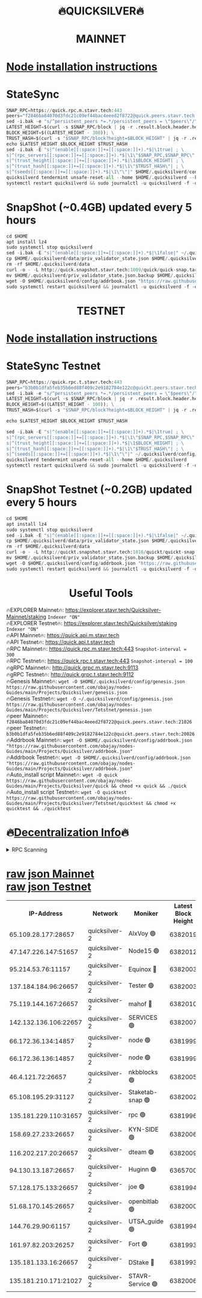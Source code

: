 <h1 align="center"> 🔥QUICKSILVER🔥</h1>

<h1 align="center"> MAINNET</h1>

[Node installation instructions](https://github.com/obajay/nodes-Guides/tree/main/Projects/Quicksilver)
=

# StateSync
```python
SNAP_RPC=https://quick.rpc.m.stavr.tech:443
peers="f2846ba84070d3fdc21c09ef44bac4eeed2f8722@quick.peers.stavr.tech:21026"
sed -i.bak -e "s/^persistent_peers *=.*/persistent_peers = \"$peers\"/" $HOME/.quicksilverd/config/config.toml
LATEST_HEIGHT=$(curl -s $SNAP_RPC/block | jq -r .result.block.header.height); \
BLOCK_HEIGHT=$((LATEST_HEIGHT - 300)); \
TRUST_HASH=$(curl -s "$SNAP_RPC/block?height=$BLOCK_HEIGHT" | jq -r .result.block_id.hash)
echo $LATEST_HEIGHT $BLOCK_HEIGHT $TRUST_HASH
sed -i.bak -E "s|^(enable[[:space:]]+=[[:space:]]+).*$|\1true| ; \
s|^(rpc_servers[[:space:]]+=[[:space:]]+).*$|\1\"$SNAP_RPC,$SNAP_RPC\"| ; \
s|^(trust_height[[:space:]]+=[[:space:]]+).*$|\1$BLOCK_HEIGHT| ; \
s|^(trust_hash[[:space:]]+=[[:space:]]+).*$|\1\"$TRUST_HASH\"| ; \
s|^(seeds[[:space:]]+=[[:space:]]+).*$|\1\"\"|" $HOME/.quicksilverd/config/config.toml
quicksilverd tendermint unsafe-reset-all --home $HOME/.quicksilverd --keep-addr-book
systemctl restart quicksilverd && sudo journalctl -u quicksilverd -f -o cat
```

# SnapShot (~0.4GB) updated every 5 hours
```python
cd $HOME
apt install lz4
sudo systemctl stop quicksilverd
sed -i.bak -E "s|^(enable[[:space:]]+=[[:space:]]+).*$|\1false|" ~/.quicksilverd/config/config.toml
cp $HOME/.quicksilverd/data/priv_validator_state.json $HOME/.quicksilverd/priv_validator_state.json.backup
rm -rf $HOME/.quicksilverd/data
curl -o - -L http://quick.snapshot.stavr.tech:1009/quick/quick-snap.tar.lz4 | lz4 -c -d - | tar -x -C $HOME/.quicksilverd --strip-components 2
mv $HOME/.quicksilverd/priv_validator_state.json.backup $HOME/.quicksilverd/data/priv_validator_state.json
wget -O $HOME/.quicksilverd/config/addrbook.json "https://raw.githubusercontent.com/obajay/nodes-Guides/main/Projects/Quicksilver/addrbook.json"
sudo systemctl restart quicksilverd && journalctl -u quicksilverd -f -o cat
```

<h1 align="center"> TESTNET</h1>

[Node installation instructions](https://github.com/obajay/nodes-Guides/tree/main/Projects/Quicksilver/Tetstnet)
=

# StateSync Testnet
```python
SNAP_RPC=https://quick.rpc.t.stavr.tech:443
peers="b3b0b1dfa5feb35b6ed88f409c2e9182784e122c@quickt.peers.stavr.tech:20026"
sed -i.bak -e "s/^persistent_peers *=.*/persistent_peers = \"$peers\"/" $HOME/.quicksilverd/config/config.toml
LATEST_HEIGHT=$(curl -s $SNAP_RPC/block | jq -r .result.block.header.height); \
BLOCK_HEIGHT=$((LATEST_HEIGHT - 100)); \
TRUST_HASH=$(curl -s "$SNAP_RPC/block?height=$BLOCK_HEIGHT" | jq -r .result.block_id.hash)

echo $LATEST_HEIGHT $BLOCK_HEIGHT $TRUST_HASH

sed -i.bak -E "s|^(enable[[:space:]]+=[[:space:]]+).*$|\1true| ; \
s|^(rpc_servers[[:space:]]+=[[:space:]]+).*$|\1\"$SNAP_RPC,$SNAP_RPC\"| ; \
s|^(trust_height[[:space:]]+=[[:space:]]+).*$|\1$BLOCK_HEIGHT| ; \
s|^(trust_hash[[:space:]]+=[[:space:]]+).*$|\1\"$TRUST_HASH\"| ; \
s|^(seeds[[:space:]]+=[[:space:]]+).*$|\1\"\"|" ~/.quicksilverd/config/config.toml
quicksilverd tendermint unsafe-reset-all --home $HOME/.quicksilverd
systemctl restart quicksilverd && sudo journalctl -u quicksilverd -f -o cat

```

# SnapShot Testnet (~0.2GB) updated every 5 hours
```python
cd $HOME
apt install lz4
sudo systemctl stop quicksilverd
sed -i.bak -E "s|^(enable[[:space:]]+=[[:space:]]+).*$|\1false|" ~/.quicksilverd/config/config.toml
cp $HOME/.quicksilverd/data/priv_validator_state.json $HOME/.quicksilverd/priv_validator_state.json.backup
rm -rf $HOME/.quicksilverd/data
curl -o - -L http://quickt.snapshot.stavr.tech:1016/quickt/quickt-snap.tar.lz4 | lz4 -c -d - | tar -x -C $HOME/.quicksilverd --strip-components 2
mv $HOME/.quicksilverd/priv_validator_state.json.backup $HOME/.quicksilverd/data/priv_validator_state.json
wget -O $HOME/.quicksilverd/config/addrbook.json "https://raw.githubusercontent.com/obajay/nodes-Guides/main/Projects/Quicksilver/Tetstnet/addrbook.json"
sudo systemctl restart quicksilverd && journalctl -u quicksilverd -f -o cat
```
 <h1 align="center"> Useful Tools</h1>

🔥EXPLORER Mainnet🔥:        https://explorer.stavr.tech/Quicksilver-Mainnet/staking    `Indexer "ON"` \
🔥EXPLORER Testnet🔥:        https://explorer.stavr.tech/Quicksilver/staking	        `Indexer "ON"` \
🔥API Mainnet🔥: 			 https://quick.api.m.stavr.tech \
🔥API Testnet🔥: 			 https://quick.api.t.stavr.tech \
🔥RPC Mainnet🔥:             https://quick.rpc.m.stavr.tech:443              `Snapshot-interval = 300` \
🔥RPC Testnet🔥:             https://quick.rpc.t.stavr.tech:443              `Snapshot-interval = 100` \
🔥gRPC Mainnet🔥:                    http://quick.grpc.m.stavr.tech:9113 \
🔥gRPC Testnet🔥:                    http://quick.grpc.t.stavr.tech:9112 \
🔥Genesis Mainnet🔥: `wget -O $HOME/.quicksilverd/config/genesis.json https://raw.githubusercontent.com/obajay/nodes-Guides/main/Projects/Quicksilver/genesis.json` \
🔥Genesis Testnet🔥: `wget -O ~/.quicksilverd/config/genesis.json https://raw.githubusercontent.com/obajay/nodes-Guides/main/Projects/Quicksilver/Tetstnet/genesis.json` \
🔥peer Mainnet🔥:					 `f2846ba84070d3fdc21c09ef44bac4eeed2f8722@quick.peers.stavr.tech:21026` \
🔥peer Testnet🔥:					 `b3b0b1dfa5feb35b6ed88f409c2e9182784e122c@quickt.peers.stavr.tech:20026` \
🔥Addrbook Mainnet🔥:    ```wget -O $HOME/.quicksilverd/config/addrbook.json "https://raw.githubusercontent.com/obajay/nodes-Guides/main/Projects/Quicksilver/addrbook.json"``` \
🔥Addrbook Testnet🔥:    ```wget -O $HOME/.quicksilverd/config/addrbook.json "https://raw.githubusercontent.com/obajay/nodes-Guides/main/Projects/Quicksilver/addrbook.json"``` \
🔥Auto_install script Mainnet🔥: ```wget -O quick https://raw.githubusercontent.com/obajay/nodes-Guides/main/Projects/Quicksilver/quick && chmod +x quick && ./quick``` \
🔥Auto_install script Testnet🔥: ```wget -O quicktest https://raw.githubusercontent.com/obajay/nodes-Guides/main/Projects/Quicksilver/Tetstnet/quicktest && chmod +x quicktest && ./quicktest```

🔥[Decentralization Info](https://github.com/obajay/StateSync-snapshots/tree/main/Projects/Quicksilver/Decentralization)🔥
=

<details>
<summary>RPC Scanning</summary>

<h2 align="center"> We scan nodes in real time every 4 hours. And we provide the final result of RPC endpoints.
We cannot influence the operation of these nodes in any way. </h2>


```python
If Voting Power is higher than 0 --> then the Node is a validator of the network and may be subject to attack and be a potential threat to the chain.
```
```python
We marked such validators with a red symbol
```

</details>

[raw json Mainnet](https://rpc-check.quickm.stavr.tech/quickm/rpc-quickm-result.json) \
[raw json Testnet](https://github.com/obajay/StateSync-snapshots/tree/main/Projects/Quicksilver/Rpc-Check-Testnet)
=


<table><tr><th>IP-Address</th><th>Network</th><th>Moniker</th><th>Latest Block Height</th><th>Earliest Block Height</th><th>Catching Up</th><th>Tx Index</th><th>Voting Power</th><th>Scan Time</th></tr><tr><td>65.109.28.177:28657</td><td>quicksilver-2</td><td>AlxVoy 🟢</td><td>6382019</td><td>3562001</td><td>False</td><td>off</td><td>0</td><td>2024-03-13T19:50:46.821972165UTC</td></tr><tr><td>47.147.226.147:51657</td><td>quicksilver-2</td><td>Node15 🟢</td><td>6382012</td><td>5151648</td><td>False</td><td>off</td><td>0</td><td>2024-03-13T19:50:09.743166156UTC</td></tr><tr><td>95.214.53.76:11157</td><td>quicksilver-2</td><td>Equinox 🔴</td><td>6382003</td><td>5322496</td><td>False</td><td>on</td><td>215771</td><td>2024-03-13T19:49:14.339296909UTC</td></tr><tr><td>137.184.184.96:26657</td><td>quicksilver-2</td><td>Tester 🟢</td><td>6382003</td><td>5550692</td><td>False</td><td>off</td><td>0</td><td>2024-03-13T19:49:15.211886323UTC</td></tr><tr><td>75.119.144.167:26657</td><td>quicksilver-2</td><td>mahof 🔴</td><td>6382010</td><td>5654794</td><td>False</td><td>on</td><td>287749</td><td>2024-03-13T19:49:54.203819821UTC</td></tr><tr><td>142.132.136.106:22657</td><td>quicksilver-2</td><td>SERVICES 🟢</td><td>6382007</td><td>5920001</td><td>False</td><td>on</td><td>0</td><td>2024-03-13T19:49:35.100695835UTC</td></tr><tr><td>66.172.36.134:14857</td><td>quicksilver-2</td><td>node 🟢</td><td>6381999</td><td>5950756</td><td>False</td><td>on</td><td>0</td><td>2024-03-13T19:48:47.881136167UTC</td></tr><tr><td>66.172.36.136:14857</td><td>quicksilver-2</td><td>node 🟢</td><td>6381999</td><td>5950756</td><td>False</td><td>on</td><td>0</td><td>2024-03-13T19:48:50.696825352UTC</td></tr><tr><td>46.4.121.72:26657</td><td>quicksilver-2</td><td>nkbblocks 🟢</td><td>6382005</td><td>6056301</td><td>False</td><td>on</td><td>0</td><td>2024-03-13T19:49:23.729763385UTC</td></tr><tr><td>65.108.195.29:31127</td><td>quicksilver-2</td><td>Staketab-snap 🟢</td><td>6382002</td><td>6075001</td><td>False</td><td>off</td><td>0</td><td>2024-03-13T19:49:07.873420918UTC</td></tr><tr><td>135.181.229.110:31657</td><td>quicksilver-2</td><td>rpc 🟢</td><td>6381996</td><td>6133480</td><td>False</td><td>on</td><td>0</td><td>2024-03-13T19:48:34.459578252UTC</td></tr><tr><td>158.69.27.233:26657</td><td>quicksilver-2</td><td>KYN-SIDE 🟢</td><td>6382006</td><td>6159001</td><td>False</td><td>on</td><td>0</td><td>2024-03-13T19:49:30.447649385UTC</td></tr><tr><td>116.202.217.20:26657</td><td>quicksilver-2</td><td>dteam 🟢</td><td>6382009</td><td>6169501</td><td>False</td><td>on</td><td>0</td><td>2024-03-13T19:49:45.766250340UTC</td></tr><tr><td>94.130.13.187:26657</td><td>quicksilver-2</td><td>Huginn 🟢</td><td>6365700</td><td>6231630</td><td>False</td><td>on</td><td>0</td><td>2024-03-13T19:49:35.337359909UTC</td></tr><tr><td>57.128.175.133:26657</td><td>quicksilver-2</td><td>joe 🟢</td><td>6381994</td><td>6246344</td><td>False</td><td>on</td><td>0</td><td>2024-03-13T19:48:21.010237432UTC</td></tr><tr><td>51.68.170.145:26657</td><td>quicksilver-2</td><td>openbitlab 🟢</td><td>6382000</td><td>6309483</td><td>False</td><td>on</td><td>0</td><td>2024-03-13T19:48:57.211658631UTC</td></tr><tr><td>144.76.29.90:61157</td><td>quicksilver-2</td><td>UTSA_guide 🟢</td><td>6381994</td><td>6316825</td><td>False</td><td>on</td><td>0</td><td>2024-03-13T19:48:18.578999088UTC</td></tr><tr><td>161.97.82.203:26257</td><td>quicksilver-2</td><td>Fort 🟢</td><td>6381993</td><td>6365727</td><td>False</td><td>on</td><td>0</td><td>2024-03-13T19:48:15.565551121UTC</td></tr><tr><td>135.181.133.16:26657</td><td>quicksilver-2</td><td>DStake 🔴</td><td>6381993</td><td>6378597</td><td>False</td><td>on</td><td>79272</td><td>2024-03-13T19:48:18.068781779UTC</td></tr><tr><td>135.181.210.171:21027</td><td>quicksilver-2</td><td>STAVR-Service 🟢</td><td>6382006</td><td>6380501</td><td>False</td><td>on</td><td>0</td><td>2024-03-13T19:49:30.757421146UTC</td></tr></table>
